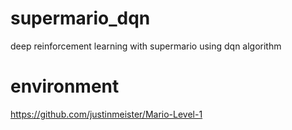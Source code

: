 # supermario_dqn
deep reinforcement learning with supermario using dqn algorithm

# environment
https://github.com/justinmeister/Mario-Level-1
